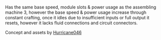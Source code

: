 Has the same base speed, module slots & power usage as the assembling machine 3,
however the base speed & power usage increase through constant crafting,
once it idles due to insufficient inputs or full output it resets,
however it lacks fluid connections and circuit connectors.

Concept and assets by [Hurricane046](https://mods.factorio.com/user/Hurricane046)
